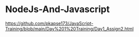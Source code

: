 # NodeJs-And-Javascript
https://github.com/pkapse173/JavaScript-Training/blob/main/Day%201%20Training/Day1_Assign2.html
